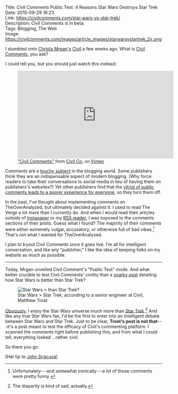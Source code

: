 Title: Civil Comments Public Test: 4 Reasons Star Wars Destroys Star Trek   
Date: 2015-09-29 16:23  
Link: https://civilcomments.com/star-wars-vs-star-trek/  
Description: Civil Comments is in beta.  
Tags: Blogging, The Web  
Image: https://civilcomments.com/images/article_images/starwarsvstartrek_2x.png  

<!-- FitVids (http://fitvidsjs.com) -->
<script src="/js/fitvids.js"></script>
<script> 
	$(document).ready(function(){
		$(".entry").fitVids();
	});
</script>

I stumbled onto [Christa Mrgan's][cm] [Civil][civil] a few weeks ago. What is [Civil Comments][civilcomments], you ask?

I could tell you, but you should just watch this instead:

<figure>
	<iframe src="https://player.vimeo.com/video/131170273?color=45a5a5&title=0&byline=0&portrait=0" width="500" height="281" frameborder="0" webkitallowfullscreen mozallowfullscreen allowfullscreen title="What is Civil Comments?"></iframe> 
	<figcaption><a href="https://vimeo.com/131170273" title="Link to Civil Comments on Vimeo">"Civil Comments"</a> from <a href="https://vimeo.com/user41217360" title="Link to Civil Co. on Vimeo">Civil Co.</a> on <a href="https://vimeo.com" title="Vimeo">Vimeo</a></figcaption>
</figure>

Comments are a [touchy subject][daringfireball] in the blogging world. Some publishers think they are an indispensable aspect of modern blogging. (Why force readers to take their conversations to social media in lieu of having them on publishers's websites?) Yet other publishers find that the [vitriol of public comments leads to a poorer experience for everyone][theverge], so they turn them off.

In the past, I've thought about implementing comments on TheOverAnalyzed, but ultimately decided against it. I used to read The Verge a lot more than I currently do. And when I would read their articles *outside* of [Instapaper][instapaper] or my [RSS reader][reederapp], I was exposed to the comments sections of their posts. Guess what I found? The majority of their comments were either extremely vulgar, accusatory, or otherwise full of bad vibes.[^unfort] That's not what I wanted for TheOverAnalyzed.

I plan to tryout Civil Comments once it goes live. I'm all for intelligent conversation, and like any "publisher," I like the idea of keeping folks on my website as much as possible.

***

Today, Mrgan unveiled Civil Comment's "Public Test" mode. And what better crucible to test Civil Comments' civility than a [snarky post][link] detailing how Star Wars is better than Star Trek?

<figure>
	<img src="https://civilcomments.com/images/article_images/starwarsvstartrek_2x.png" alt="Star Wars &#62; than Star Trek?" title="Star Wars &#62; than Star Trek?">
	<figcaption>Star Wars > Star Trek, according to a senior engineer at Civil, Matthew Trost</figcaption>
</figure>

[Obviously][theoveranalyzed], I enjoy the Star Wars universe much more than [Star Trek][theoveranalyzed 2].[^poor] And like any true Star Wars fan, I'd be the first to enter into an intelligent debate between Star Wars and Star Trek. Just to be clear, **Trost's post is not that**---it's a post meant to test the efficacy of Civil's commenting platform. I scanned the comments right before publishing this, and from what I could tell, everything looked ...rather civil.

So there you go.

[Hat tip to [John Siracusa][twitter]]

[^poor]: The disparity is kind of sad, actually.
[^unfort]: Unfortunately---and somewhat ironically---a lot of those comments were pretty funny.

[civil]: http://civil.cm "Civil Co."
[civilcomments]: http://www.civilcomments.com "Civil Comments"
[cm]: https://twitter.com/antichrista "Christa Mrgan on Twitter"
[daringfireball]: http://daringfireball.net/2010/06/whats_fair "John Gruber on comments"
[instapaper]: http://instapaper.com "Instapaper"
[link]: https://civilcomments.com/star-wars-vs-star-trek/ "Civil Comments public test: Star Wars vs. Star Trek"
[reederapp]: http://reederapp.com "Reeder"
[theoveranalyzed]: /tags/star%20wars "Posts tagged 'Star Wars'"
[theoveranalyzed 2]: /tags/star%20trek "Posts tagged 'Star Trek'"
[theverge]: http://www.theverge.com/2015/7/6/8901115/were-turning-comments-off-for-a-bit "The Verge turning off comments"
[twitter]: https://twitter.com/siracusa/status/648914275369623552 "Siracusa's tweet about Civil Comments"